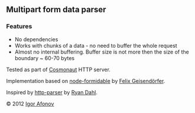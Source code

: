 ## Multipart form data parser

### Features
* No dependencies
* Works with chunks of a data - no need to buffer the whole request
* Almost no internal buffering. Buffer size is not more then the size of the boundary ~ 60-70 bytes

Tested as part of [Cosmonaut](https://github.com/iafonov/cosmonaut) HTTP server.

Implementation based on [node-formidable](https://github.com/felixge/node-formidable) by [Felix Geisendörfer](https://github.com/felixge).

Inspired by [http-parser](https://github.com/joyent/http-parser) by [Ryan Dahl](https://github.com/ry).

© 2012 [Igor Afonov](http://iafonov.github.com)